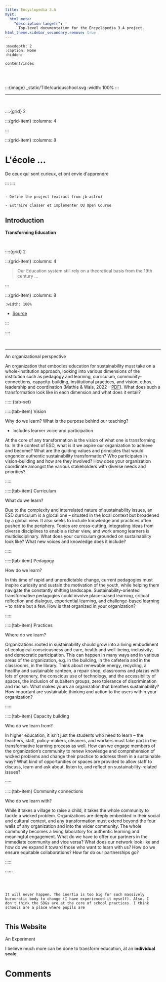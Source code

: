 ```yaml
---
title: Encyclopedia 3.A
myst:
  html_meta:
    "description lang=fr": |
      Top-level documentation for the Encyclopedia 3.A project.
html_theme.sidebar_secondary.remove: true
---
```


```{toctree}
:maxdepth: 2
:caption: Home
:hidden:

content/index
```

<!--Start of Tawk.to Script-->
<script type="text/javascript">
var Tawk_API=Tawk_API||{}, Tawk_LoadStart=new Date();
(function(){
var s1=document.createElement("script"),s0=document.getElementsByTagName("script")[0];
s1.async=true;
s1.src='https://embed.tawk.to/63da4028c2f1ac1e2030c5e3/1go68l7fv';
s1.charset='UTF-8';
s1.setAttribute('crossorigin','*');
s0.parentNode.insertBefore(s1,s0);
})();
</script>
<!--End of Tawk.to Script-->


<br>
<br>

:::{image} _static/Title/curiouschool.svg
:width: 100%
:::

***


<br>


::::{grid} 2

:::{grid-item}
:columns: 4


<script src="https://unpkg.com/@lottiefiles/lottie-player@latest/dist/lottie-player.js"></script>
<lottie-player src="https://assets4.lottiefiles.com/packages/lf20_ybiszbil.json"  background="transparent"  speed="1"  style="width: 260px; height: 260px;" hover   ></lottie-player>


:::

:::{grid-item}
:columns: 8



<h1> L'école ... </h1>

<p class="emphase">De ceux qui sont curieux, et ont envie d'apprendre</p>




:::
::::


```{note}

- Define the project (extract from jb-astro)

- Extraire classer et implémenter OU Open Course

```


<h2> Introduction </h2>

<p class="emphase2"><strong>Transforming Education</strong></p>

<br>

::::{grid} 2

:::{grid-item}
:columns: 4

> Our Education system still rely on a theoretical basis from the 19th century ...


:::

:::{grid-item}
:columns: 8


```{image} _static/Images/Education-Institution.png
:width: 100%

```

- [Source](https://www.higher-education-summit.com/call-2024)

:::

::::

<br>

***

<p class="emphase">An organizational perspective</p>

An organization that embodies education for sustainability must take on a whole-institution approach, looking into various dimensions of the institution such as pedagogy and learning, curriculum, community-connections, capacity-building, institutional practices, and vision, ethos, leadership and coordination (Mathie & Wals, 2022 - [PDF](https://edepot.wur.nl/572267)). What does such a transformation look like in each dimension and what does it entail?

::::::{tab-set} 

:::::{tab-item} Vision

<p class="emphase">Why do we learn? What is the purpose behind our teaching?</p>

- Includes learner voice and participation

At the core of any transformation is the vision of what one is transforming to. In the  context of ESD, what is it we aspire our organization to achieve and become? What are the guiding values and principles that would engender authentic sustainability transformation? Who participates in vision-building and how are they involved? How does your organization coordinate amongst the various stakeholders with diverse needs and priorities?


:::::

:::::{tab-item} Curriculum

<p class="emphase">What do we learn?</p>

Due to the complexity and interrelated nature of sustainability issues, an ESD curriculum is a glocal one – situated in the local context but broadened by a global view. It also seeks to include knowledge and practices often pushed to the periphery. Topics are cross-cutting, integrating ideas from diverse disciplines to enable a richer view, and work among learners is multidisciplinary. What does your curriculum grounded on sustainability look like? What new voices and knowledge does it include?
 


:::::

:::::{tab-item} Pedagogy

<p class="emphase">How do we learn?</p>

In this time of rapid and unpredictable change, current pedagogies must inspire curiosity and sustain the motivation of the youth, while helping them navigate the constantly shifting landscape. Sustainability-oriented transformative pedagogies could involve place-based learning, critical reflection and dialogue, experiential learning, and challenge-based learning – to name but a few. How is that organized in your organization?


:::::

:::::{tab-item} Practices

<p class="emphase">Where do we learn?</p>

Organizations rooted in sustainability should grow into a living embodiment of ecological consciousness and care, health and well-being, inclusivity, and democratic participation. This can happen in many ways and in various areas of the organization, e.g. in the building, in the cafeteria and in the classrooms, in the library. Think about renewable energy, recycling, a healthy and sustainable canteen, a repair shop, classrooms and plazas with lots of greenery, the conscious use of technology, and the accessibility of spaces, the inclusion of subaltern groups, zero tolerance of discrimination and racism. What makes yours an organization that breathes sustainability? How important are sustainable thinking and action to the users within your organization?



:::::

:::::{tab-item} Capacity building

<p class="emphase">Who do we learn from?</p>

In higher education, it isn’t just the students who need to learn – the teachers, staff, policy-makers, cleaners, and workers must take part in the transformative learning process as well. How can we engage members of the organization’s community to renew knowledge and comprehension of wicked problems and change their practice to address them in a sustainable way?  What kind of opportunities or spaces are provided to allow staff to discuss, learn and ask about, listen to, and reflect on sustainability-related issues?


:::::

:::::{tab-item} Community connections

<p class="emphase">Who do we learn with?</p>

While it takes a village to raise a child, it takes the whole community to tackle a wicked problem. Organizations are deeply embedded in their social and cultural context, and any transformation must extend beyond the four walls of any organization and into the wider community. The whole community becomes a living laboratory for authentic learning and meaningful engagement. What do we have to offer our partners in the immediate community and vice versa? What does our network look like and how do we expand it toward those who want to learn with us? How do we ensure equitable collaborations? How far do our partnerships go?



:::::

::::::

<br>

```{admonition} What I think about institutional transformation

It will never happen. The inertia is too big for such massively burocratic body to change (I have experienced it myself). Also, I don't think the SDGs are at the core of school practices. I think schools are a place where pupils are 


```



<h2> This Website </h2>

<p class="emphase2"> An Experiment </p>

I believe much more can be done to transform education, at an **individual scale**





<h1> Comments </h1>


<script src="https://utteranc.es/client.js"
        repo="Deugz/sp-Education_Journey"
        issue-term="pathname"
        theme="github-light"
        crossorigin="anonymous"
        async>
</script>





